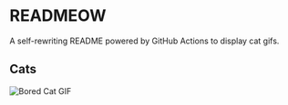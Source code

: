 # READMEOW

A self-rewriting README powered by GitHub Actions to display cat gifs.

## Cats

![Bored Cat GIF](https://media3.giphy.com/media/mlvseq9yvZhba/200.gif?cid=9acd02davx18uar77org2x38s9b67idcpekkt5c36e7cr0cz&ep=v1_gifs_search&rid=200.gif&ct=g)
